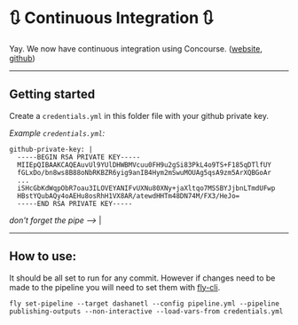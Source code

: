 # :arrows_clockwise: Continuous Integration :arrows_clockwise:

Yay. We now have continuous integration using Concourse. ([website](https://concourse.ci/), [github](https://github.com/concourse/concourse))

---

## Getting started

Create a `credentials.yml` in this folder file with your github private key.

_Example `credentials.yml`:_
```
github-private-key: |
  -----BEGIN RSA PRIVATE KEY-----
  MIIEpQIBAAKCAQEAuvUl9YUlDHWBMVcuu0FH9u2gSi83PkL4o9TS+F185qDTlfUY
  fGLxDo/bn8ws8B88oNbRKBZR6yig9anIB4Hym2mSwuMOUAg5qsA9zm5ArXQBGoAr
  ...
  iSHcGbKdWqpObR7oau3ILOVEYANIFvUXNu80XNy+jaXltqo7MSSBYJjbnLTmdUFwp
  HBstYQubAQy4oAEHu8osRhH1VX8AR/atewdHHTm48DN74M/FX3/HeJo=
  -----END RSA PRIVATE KEY-----
```
_don't forget the pipe -->_  |

---

## How to use:

It should be all set to run for any commit. However if changes need to be made to the pipeline you will need to set them with [fly-cli](https://concourse.ci/fly-cli.html).

`fly set-pipeline --target dashanetl --config pipeline.yml --pipeline publishing-outputs --non-interactive --load-vars-from credentials.yml`
